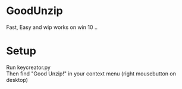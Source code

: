 # GoodUnzip
Fast, Easy and wip
works on win 10 .. 


# Setup  
Run keycreator.py  
Then find "Good Unzip!" in your context menu (right mousebutton on desktop)
